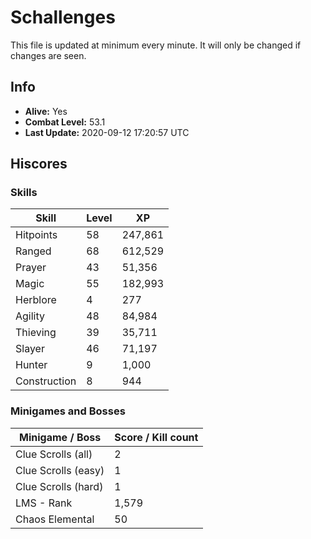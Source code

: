 # Schallenges

This file is updated at minimum every minute. It will only be changed if changes are seen.

## Info

 - **Alive:** Yes
 - **Combat Level:** 53.1
 - **Last Update:** 2020-09-12 17:20:57 UTC

## Hiscores

### Skills

| Skill | Level | XP |
|--|--|--|
| Hitpoints | 58 | 247,861 |
| Ranged | 68 | 612,529 |
| Prayer | 43 | 51,356 |
| Magic | 55 | 182,993 |
| Herblore | 4 | 277 |
| Agility | 48 | 84,984 |
| Thieving | 39 | 35,711 |
| Slayer | 46 | 71,197 |
| Hunter | 9 | 1,000 |
| Construction | 8 | 944 |

### Minigames and Bosses

| Minigame / Boss | Score / Kill count |
|--|--|
| Clue Scrolls (all) | 2 |
| Clue Scrolls (easy) | 1 |
| Clue Scrolls (hard) | 1 |
| LMS - Rank | 1,579 |
| Chaos Elemental | 50 |
